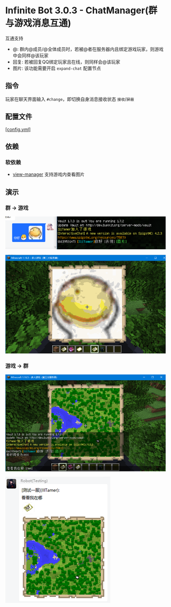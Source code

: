 # Infinite Bot 3.0.3 - ChatManager(群与游戏消息互通)

互通支持
- @: 群内@成员/@全体成员时，若被@者在服务器内且绑定游戏玩家，则游戏中会同样@该玩家
- 回复: 若被回复QQ绑定玩家且在线，则同样会@该玩家
- 图片: 该功能需要开启 `expand-chat` 配置节点

## 指令

玩家在聊天界面输入 `#change`，即切换自身消息接收状态 `接收`/`屏蔽`

## 配置文件

[[config.yml]](src/main/resources/config.yml)

## 依赖

### 软依赖

- [view-manager](../view-manager) 支持游戏内查看图片

## 演示

### 群 -> 游戏

![](image/01-qq.png)

![](image/01-game.png)

### 游戏 -> 群

![](image/02-game.png)

![](image/02-qq.png)
